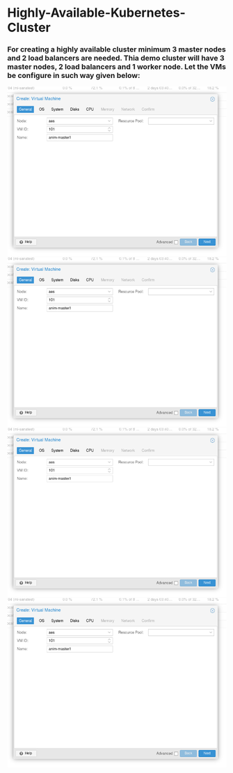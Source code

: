 # Highly-Available-Kubernetes-Cluster

### <p text-align="justified">For creating a highly available cluster minimum 3 master nodes and 2 load balancers are needed. Thia demo cluster will have 3 master nodes, 2 load balancers and 1 worker node. Let the VMs be configure in such way given below:</p> ###
<img src="https://github.com/animshamura/Highly-Available-Kubernetes-Cluster/blob/main/screenshots/pr1.png?raw=true">
<img src="https://github.com/animshamura/Highly-Available-Kubernetes-Cluster/blob/main/screenshots/pr1.png?raw=true">
<img src="https://github.com/animshamura/Highly-Available-Kubernetes-Cluster/blob/main/screenshots/pr1.png?raw=true">
<img src="https://github.com/animshamura/Highly-Available-Kubernetes-Cluster/blob/main/screenshots/pr1.png?raw=true">
